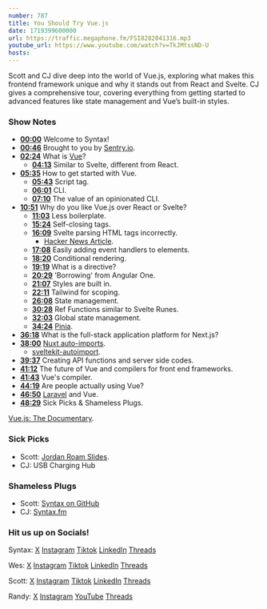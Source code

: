 ```yaml
---
number: 787
title: You Should Try Vue.js
date: 1719399600000
url: https://traffic.megaphone.fm/FSI8282041316.mp3
youtube_url: https://www.youtube.com/watch?v=TkJMtssND-U
hosts: 
---
```


Scott and CJ dive deep into the world of Vue.js, exploring what makes this frontend framework unique and why it stands out from React and Svelte. CJ gives a comprehensive tour, covering everything from getting started to advanced features like state management and Vue’s built-in styles.

### Show Notes

* **[00:00](#t=00:00)** Welcome to Syntax!
* **[00:46](#t=00:46)** Brought to you by [Sentry.io](https://sentry.io/syntax).
* **[02:24](#t=02:24)** What is [Vue](https://vuejs.org/)?
    * **[04:13](#t=04:13)** Similar to Svelte, different from React.
* **[05:35](#t=05:35)** How to get started with Vue.
    * **[05:43](#t=05:43)** Script tag.
    * **[06:01](#t=06:01)** CLI.
    * **[07:10](#t=07:10)** The value of an opinionated CLI.
* **[10:51](#t=10:51)** Why do you like Vue.js over React or Svelte?
    * **[11:03](#t=11:03)** Less boilerplate.
    * **[15:24](#t=15:24)** Self-closing tags.
    * **[16:09](#t=16:09)** Svelte parsing HTML tags incorrectly.
        * [Hacker News Article](https://news.ycombinator.com/item?id=39942387).
    * **[17:08](#t=17:08)** Easily adding event handlers to elements.
    * **[18:20](#t=18:20)** Conditional rendering.
    * **[19:19](#t=19:19)** What is a directive?
    * **[20:29](#t=20:29)** 'Borrowing' from Angular One.
    * **[21:07](#t=21:07)** Styles are built in.
    * **[22:11](#t=22:11)** Tailwind for scoping.
    * **[26:08](#t=26:08)** State management.
    * **[30:28](#t=30:28)** Ref Functions similar to Svelte Runes.
    * **[32:03](#t=32:03)** Global state management.
    * **[34:24](#t=34:24)** [Pinia](https://pinia.vuejs.org/).
* **[36:18](#t=36:18)** What is the full-stack application platform for Next.js?
* **[38:00](#t=38:00)** [Nuxt auto-imports](https://nuxt.com/docs/guide/concepts/auto-imports).
    * [sveltekit-autoimport](https://github.com/yuanchuan/sveltekit-autoimport).
* **[39:37](#t=39:37)** Creating API functions and server side codes.
* **[41:12](#t=41:12)** The future of Vue and compilers for front end frameworks.
* **[41:43](#t=41:43)** Vue's compiler.
* **[44:19](#t=44:19)** Are people actually using Vue?
* **[46:50](#t=46:50)** [Laravel](https://laravel.com/frontend) and Vue.
* **[48:29](#t=48:29)** Sick Picks & Shameless Plugs.

[Vue.js: The Documentary](https://www.youtube.com/watch?v=OrxmtDw4pVI).

### Sick Picks

- Scott: [Jordan Roam Slides](https://www.nike.com/t/jordan-roam-slides-0nD8Dq).
- CJ: USB Charging Hub

### Shameless Plugs

- Scott: [Syntax on GitHub](https://github.com/orgs/syntaxfm/repositories)
- CJ: [Syntax.fm](https://syntax.fm/)

### Hit us up on Socials!

Syntax: [X](https://twitter.com/syntaxfm) [Instagram](https://www.instagram.com/syntax_fm/) [Tiktok](https://www.tiktok.com/@syntaxfm) [LinkedIn](https://www.linkedin.com/company/96077407/admin/feed/posts/) [Threads](https://www.threads.net/@syntax_fm)

Wes: [X](https://twitter.com/wesbos) [Instagram](https://www.instagram.com/wesbos/) [Tiktok](https://www.tiktok.com/@wesbos) [LinkedIn](https://www.linkedin.com/in/wesbos/) [Threads](https://www.threads.net/@wesbos)

Scott: [X](https://twitter.com/stolinski) [Instagram](https://www.instagram.com/stolinski/) [Tiktok](https://www.tiktok.com/@stolinski) [LinkedIn](https://www.linkedin.com/in/stolinski/) [Threads](https://www.threads.net/@stolinski)

Randy: [X](https://twitter.com/randyrektor) [Instagram](https://www.instagram.com/randyrektor/) [YouTube](https://www.youtube.com/@randyrektor) [Threads](https://www.threads.net/@randyrektor)
